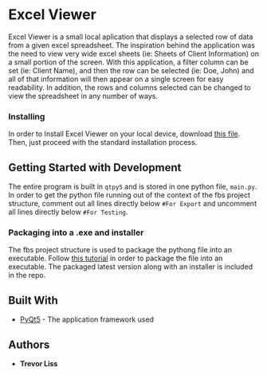 # Excel Viewer

Excel Viewer is a small local aplication that displays a selected row of data from a given excel spreadsheet. The inspiration behind the application was the need to view very wide excel sheets (ie: Sheets of Client Information) on a small portion of the screen. With this application, a filter column can be set (ie: Client Name), and then the row can be selected (ie: Doe, John) and all of that information will then appear on a single screen for easy readability. In addition, the rows and columns selected can be changed to view the spreadsheet in any number of ways.

### Installing

In order to Install Excel Viewer on your local device, download <a id="raw-url" href="https://github.com/TLiss1701/excelViewer/raw/master/Excel%20ViewerSetup.exe">this file</a>. Then, just proceed with the standard installation process.

## Getting Started with Development

The entire program is built in ```qtpy5``` and is stored in one python file, ```main.py```. 
In order to get the python file running out of the context of the fbs project structure, comment out all lines directly below ```#For Export``` and uncomment all lines directly below ```#For Testing```.

### Packaging into a .exe and installer

The fbs project structure is used to package the pythong file into an executable. Follow <a id="raw-url" href="https://build-system.fman.io/pyqt-exe-creation/">this tutorial</a> in order to package the file into an executable. The packaged latest version along with an installer is included in the repo.

## Built With

* [PyQt5](https://doc.qt.io/qtforpython/) - The application framework used

## Authors

* **Trevor Liss**
